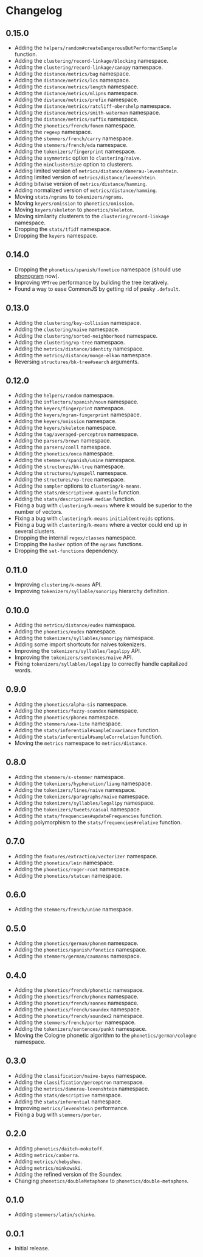 # Changelog

## 0.15.0

* Adding the `helpers/random#createDangerousButPerformantSample` function.
* Adding the `clustering/record-linkage/blocking` namespace.
* Adding the `clustering/record-linkage/canopy` namespace.
* Adding the `distance/metrics/bag` namespace.
* Adding the `distance/metrics/lcs` namespace.
* Adding the `distance/metrics/length` namespace.
* Adding the `distance/metrics/mlipns` namespace.
* Adding the `distance/metrics/prefix` namespace.
* Adding the `distance/metrics/ratcliff-obershelp` namespace.
* Adding the `distance/metrics/smith-waterman` namespace.
* Adding the `distance/metrics/suffix` namespace.
* Adding the `phonetics/french/fonem` namespace.
* Adding the `regexp` namespace.
* Adding the `stemmers/french/carry` namespace.
* Adding the `stemmers/french/eda` namespace.
* Adding the `tokenizers/fingerprint` namespace.
* Adding the `asymmetric` option to `clustering/naive`.
* Adding the `minClusterSize` option to clusterers.
* Adding limited version of `metrics/distance/damerau-levenshtein`.
* Adding limited version of `metrics/distance/levenshtein`.
* Adding bitwise version of `metrics/distance/hamming`.
* Adding normalized version of `metrics/distance/hamming`.
* Moving `stats/ngrams` to `tokenizers/ngrams`.
* Moving `keyers/omission` to `phonetics/omission`.
* Moving `keyers/skeleton` to `phonetics/skeleton`.
* Moving similarity clusterers to the `clustering/record-linkage` namespace.
* Dropping the `stats/tfidf` namespace.
* Dropping the `keyers` namespace.

## 0.14.0

* Dropping the `phonetics/spanish/fonetico` namespace (should use [phonogram](https://github.com/Yomguithereal/phonogram) now).
* Improving `VPTree` performance by building the tree iteratively.
* Found a way to ease CommonJS by getting rid of pesky `.default`.

## 0.13.0

* Adding the `clustering/key-collision` namespace.
* Adding the `clustering/naive` namespace.
* Adding the `clustering/sorted-neighborhood` namespace.
* Adding the `clustering/vp-tree` namespace.
* Adding the `metrics/distance/identity` namespace.
* Adding the `metrics/distance/monge-elkan` namespace.
* Reversing `structures/bk-tree#search` arguments.

## 0.12.0

* Adding the `helpers/random` namespace.
* Adding the `inflectors/spanish/noun` namespace.
* Adding the `keyers/fingerprint` namespace.
* Adding the `keyers/ngram-fingerprint` namespace.
* Adding the `keyers/omission` namespace.
* Adding the `keyers/skeleton` namespace.
* Adding the `tag/averaged-perceptron` namespace.
* Adding the `parsers/brown` namespace.
* Adding the `parsers/conll` namespace.
* Adding the `phonetics/onca` namespace.
* Adding the `stemmers/spanish/unine` namespace.
* Adding the `structures/bk-tree` namespace.
* Adding the `structures/symspell` namespace.
* Adding the `structures/vp-tree` namespace.
* Adding the `sampler` options to `clustering/k-means`.
* Adding the `stats/descriptive#.quantile` function.
* Adding the `stats/descriptive#.median` function.
* Fixing a bug with `clustering/k-means` where k would be superior to the number of vectors.
* Fixing a bug with `clustering/k-means` `initialCentroids` options.
* Fixing a bug with `clustering/k-means` where a vector could end up in several clusters.
* Dropping the internal `regex/classes` namespace.
* Dropping the `hasher` option of the `ngrams` functions.
* Dropping the `set-functions` dependency.

## 0.11.0

* Improving `clustering/k-means` API.
* Improving `tokenizers/syllable/sonoripy` hierarchy definition.

## 0.10.0

* Adding the `metrics/distance/eudex` namespace.
* Adding the `phonetics/eudex` namespace.
* Adding the `tokenizers/syllables/sonoripy` namespace.
* Adding some import shortcuts for naives tokenizers.
* Improving the `tokenizers/syllables/legalipy` API.
* Improving the `tokenizers/sentences/naive` API.
* Fixing `tokenizers/syllables/legalipy` to correctly handle capitalized words.

## 0.9.0

* Adding the `phonetics/alpha-sis` namespace.
* Adding the `phonetics/fuzzy-soundex` namespace.
* Adding the `phonetics/phonex` namespace.
* Adding the `stemmers/uea-lite` namespace.
* Adding the `stats/inferential#sampleCovariance` function.
* Adding the `stats/inferential#sampleCorrelation` function.
* Moving the `metrics` namespace to `metrics/distance`.

## 0.8.0

* Adding the `stemmers/s-stemmer` namespace.
* Adding the `tokenizers/hyphenation/liang` namespace.
* Adding the `tokenizers/lines/naive` namespace.
* Adding the `tokenizers/paragraphs/naive` namespace.
* Adding the `tokenizers/syllables/legalipy` namespace.
* Adding the `tokenizers/tweets/casual` namespace.
* Adding the `stats/frequencies#updateFrequencies` function.
* Adding polymorphism to the `stats/frequencies#relative` function.

## 0.7.0

* Adding the `features/extraction/vectorizer` namespace.
* Adding the `phonetics/lein` namespace.
* Adding the `phonetics/roger-root` namespace.
* Adding the `phonetics/statcan` namespace.

## 0.6.0

* Adding the `stemmers/french/unine` namespace.

## 0.5.0

* Adding the `phonetics/german/phonem` namespace.
* Adding the `phonetics/spanish/fonetico` namespace.
* Adding the `stemmers/german/caumanns` namespace.

## 0.4.0

* Adding the `phonetics/french/phonetic` namespace.
* Adding the `phonetics/french/phonex` namespace.
* Adding the `phonetics/french/sonnex` namespace.
* Adding the `phonetics/french/soundex` namespace.
* Adding the `phonetics/french/soundex2` namespace.
* Adding the `stemmers/french/porter` namespace.
* Adding the `tokenizers/sentences/punkt` namespace.
* Moving the Cologne phonetic algorithm to the `phonetics/german/cologne` namespace.

## 0.3.0

* Adding the `classification/naive-bayes` namespace.
* Adding the `classification/perceptron` namespace.
* Adding the `metrics/damerau-levenshtein` namespace.
* Adding the `stats/descriptive` namespace.
* Adding the `stats/inferential` namespace.
* Improving `metrics/levenshtein` performance.
* Fixing a bug with `stemmers/porter`.

## 0.2.0

* Adding `phonetics/daitch-mokotoff`.
* Adding `metrics/canberra`.
* Adding `metrics/chebyshev`.
* Adding `metrics/minkowski`.
* Adding the refined version of the Soundex.
* Changing `phonetics/doubleMetaphone` to `phonetics/double-metaphone`.

## 0.1.0

* Adding `stemmers/latin/schinke`.

## 0.0.1

* Initial release.
